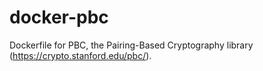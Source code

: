 # docker-pbc
Dockerfile for PBC, the Pairing-Based Cryptography library (https://crypto.stanford.edu/pbc/).
